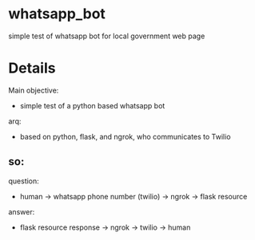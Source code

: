 # whatsapp_bot
simple test of whatsapp bot for local government web page


# Details

Main objective:
- simple test of a python based whatsapp bot

arq:
- based on python, flask, and ngrok, who communicates to Twilio

## so:

question:
- human -> whatsapp phone number (twilio) -> ngrok -> flask resource 

answer:
- flask resource response -> ngrok -> twilio -> human 
